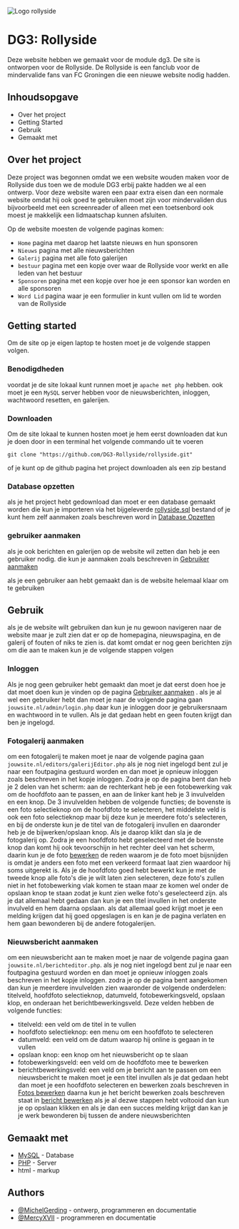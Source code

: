 ![Logo rollyside](https://www.rollyside.nl/wp-content/uploads/2017/02/Rollyside.nl-LOGO.svg)

# DG3: Rollyside

Deze website hebben we gemaakt voor de module dg3. De site is ontworpen voor de Rollyside. De Rollyside is een fanclub voor de mindervalide fans van FC Groningen die een nieuwe website nodig hadden.

## Inhoudsopgave

- Over het project
- Getting Started
- Gebruik
- Gemaakt met

## Over het project

Deze project was begonnen omdat we  een website wouden maken voor de Rollyside dus toen we de module DG3 erbij pakte hadden we al een ontwerp.
Voor deze website waren een paar extra eisen dan een normale website omdat hij ook goed te gebruiken moet zijn voor mindervaliden dus bijvoorbeeld met een screenreader of alleen met een toetsenbord ook moest je makkelijk een lidmaatschap kunnen afsluiten.

Op de website moesten de volgende paginas komen:

- `Home` pagina met daarop het laatste nieuws en hun sponsoren
- `Nieuws` pagina met alle nieuwsberichten
- `Galerij` pagina met alle foto galerijen
- `bestuur` pagina met een kopje over waar de Rollyside voor werkt en alle leden van het bestuur
- `Sponsoren` pagina met een kopje over hoe je een sponsor kan worden en alle sponsoren
- `Word Lid` pagina waar je een formulier in kunt vullen om lid te worden van de Rollyside

## Getting started

Om de site op je eigen laptop te hosten moet je de volgende stappen volgen.

### Benodigdheden

voordat je de site lokaal kunt runnen moet je `apache met php` hebben. ook moet je een `MySQL` server hebben voor de nieuwsberichten, inloggen, wachtwoord resetten, en galerijen.

### Downloaden

Om de site lokaal te kunnen hosten moet je hem eerst downloaden dat kun je doen door in een terminal het volgende commando uit te voeren

```
git clone "https://github.com/DG3-Rollyside/rollyside.git"
```

of je kunt op de github pagina het project downloaden als een zip bestand

### Database opzetten

als je het project hebt gedownload dan moet er een database gemaakt worden die kun je importeren via het bijgeleverde [rollyside.sql](./rollyside.sql) bestand of je kunt hem zelf aanmaken  zoals beschreven word in [Database Opzetten](./docs/datbase.md)

### gebruiker aanmaken

als je ook berichten en galerijen op de website wil zetten dan heb je een gebruiker nodig. die kun je aanmaken  zoals beschreven in [Gebruiker aanmaken](./docs/user.md)

als je een gebruiker aan hebt gemaakt dan is de website helemaal klaar om te gebruiken

## Gebruik

als je de website wilt gebruiken dan kun je nu gewoon navigeren naar de website maar je zult zien dat er op de homepagina, nieuwspagina, en de galerij of fouten of niks te zien is. dat komt omdat er nog geen berichten zijn  om die aan te maken kun je de volgende stappen volgen

### Inloggen

Als je nog geen gebruiker hebt gemaakt dan moet je dat eerst doen hoe je dat moet doen kun je vinden op de pagina   [Gebruiker aanmaken](./docs/user.md) . als je al wel een gebruiker hebt dan moet je naar de volgende pagina gaan `jouwsite.nl/admin/login.php` daar kun je inloggen door je gebruikersnaam en wachtwoord in te vullen. Als je dat gedaan hebt en geen fouten krijgt dan ben je ingelogd.

### Fotogalerij aanmaken

om een fotogalerij te maken moet je naar de volgende pagina gaan `jouwsite.nl/editors/galerijEditor.php` als je nog niet ingelogd bent zul je naar een foutpagina gestuurd worden en dan moet je opnieuw inloggen zoals beschreven in het kopje inloggen.
Zodra je op de pagina bent dan heb je 2 delen van het scherm:  aan de rechterkant heb je een fotobewerking vak om de hoofdfoto aan te passen, en aan de linker kant heb je 3 invulvelden en een knop.
De 3 invulvelden hebben de volgende functies;  de bovenste is een foto selectieknop om de hoofdfoto te selecteren, het middelste veld is ook een foto selectieknop maar bij deze kun je meerdere foto's selecteren, en bij de onderste kun je de titel van de fotogalerij invullen en daaronder heb je de bijwerken/opslaan knop.
Als je daarop klikt dan sla je de fotogalerij op.
Zodra je een hoofdfoto hebt geselecteerd met de bovenste knop dan komt hij ook tevoorschijn in het rechter deel van het scherm, daarin kun je de foto [bewerken](./docs/editors/featuredimg) de reden waarom je de foto moet bijsnijden is omdat je anders een foto met een verkeerd formaat laat zien waardoor hij soms uitgerekt is.
Als je de hoofdfoto goed hebt bewerkt kun je met de tweede knop alle foto's die je wilt laten zien selecteren, deze foto's zullen niet in het fotobewerking vlak komen te staan maar ze komen wel onder de opslaan knop te staan zodat je kunt zien welke foto's geselecteerd zijn. als je dat allemaal hebt gedaan dan kun je een titel invullen in het onderste invulveld en hem daarna opslaan. als dat allemaal goed krijgt moet je een melding krijgen dat hij goed opgeslagen is en kan je de pagina verlaten en hem gaan bewonderen bij de andere fotogalerijen.

### Nieuwsbericht aanmaken

om een nieuwsbericht aan te maken moet je naar de volgende pagina gaan `jouwsite.nl/berichteditor.php`. als je nog niet ingelogd bent zul je naar een foutpagina gestuurd worden en dan moet je opnieuw inloggen zoals beschreven in het kopje inloggen.
zodra je op de pagina bent aangekomen dan kun je meerdere invulvelden zien waaronder de volgende onderdelen: titelveld, hoofdfoto selectieknop, datumveld, fotobewerkingsveld, opslaan klop, en onderaan het berichtbewerkingsveld.
Deze velden hebben de volgende functies:

- titelveld: een veld om de titel in te vullen
- hoofdfoto selectieknop: een menu om een hoofdfoto te selecteren
- datumveld: een veld om de datum waarop hij online is gegaan in te vullen
- opslaan knop: een knop om het nieuwsbericht op te slaan
- fotobewerkingsveld: een veld om de hoofdfoto mee te bewerken
- berichtbewerkingsveld: een veld om je bericht aan te passen
om een nieuwsbericht te maken moet je een titel invullen als je dat gedaan hebt dan moet je een hoofdfoto selecteren en bewerken zoals beschreven in [Fotos bewerken](,./docs/editors/featuredimg.md) daarna kun je het bericht bewerken zoals beschreven staat in [bericht bewerken](.docs/editors/berichtbewerken.md) als je al dezwe stappen hebt voltooid dan kun je op opslaan klikken en als je dan een succes melding krijgt dan kan je je werk bewonderen bij tussen de andere nieuwsberichten

## Gemaakt met

- [MySQL](https://www.mysql.com/) - Database
- [PHP](https://php.net/) - Server
- html - markup

## Authors

- [@MichelGerding](https://github.com/michelgerdig) - ontwerp, programmeren en documentatie
- [@MercyXVII](https://github.com/MercyXVII) - programmeren en documentatie
